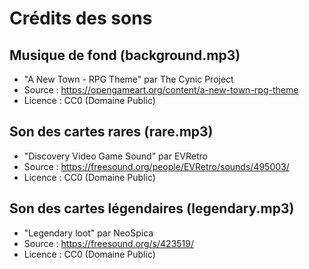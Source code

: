 # Crédits des sons

## Musique de fond (background.mp3)
- "A New Town - RPG Theme" par The Cynic Project
- Source : https://opengameart.org/content/a-new-town-rpg-theme
- Licence : CC0 (Domaine Public)

## Son des cartes rares (rare.mp3)
- "Discovery Video Game Sound" par EVRetro
- Source : https://freesound.org/people/EVRetro/sounds/495003/
- Licence : CC0 (Domaine Public)

## Son des cartes légendaires (legendary.mp3)
- "Legendary loot" par NeoSpica
- Source : https://freesound.org/s/423519/
- Licence : CC0 (Domaine Public)
